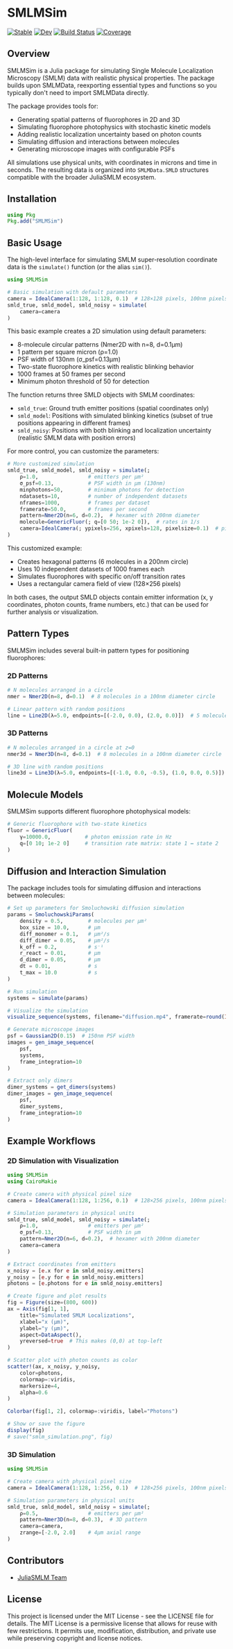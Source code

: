 # SMLMSim

[![Stable](https://img.shields.io/badge/docs-stable-blue.svg)](https://JuliaSMLM.github.io/SMLMSim.jl/stable)
[![Dev](https://img.shields.io/badge/docs-dev-blue.svg)](https://JuliaSMLM.github.io/SMLMSim.jl/dev)
[![Build Status](https://github.com/JuliaSMLM/SMLMSim.jl/workflows/CI/badge.svg)](https://github.com/JuliaSMLM/SMLMSim.jl/actions)
[![Coverage](https://codecov.io/gh/JuliaSMLM/SMLMSim.jl/branch/master/graph/badge.svg)](https://codecov.io/gh/JuliaSMLM/SMLMSim.jl)

## Overview

SMLMSim is a Julia package for simulating Single Molecule Localization Microscopy (SMLM) data with realistic physical properties. The package builds upon SMLMData, reexporting essential types and functions so you typically don't need to import SMLMData directly.

The package provides tools for:

- Generating spatial patterns of fluorophores in 2D and 3D
- Simulating fluorophore photophysics with stochastic kinetic models
- Adding realistic localization uncertainty based on photon counts
- Simulating diffusion and interactions between molecules
- Generating microscope images with configurable PSFs

All simulations use physical units, with coordinates in microns and time in seconds. The resulting data is organized into `SMLMData.SMLD` structures compatible with the broader JuliaSMLM ecosystem.

## Installation

```julia
using Pkg
Pkg.add("SMLMSim")
```

## Basic Usage

The high-level interface for simulating SMLM super-resolution coordinate data is the `simulate()` function (or the alias `sim()`).

```julia
using SMLMSim

# Basic simulation with default parameters
camera = IdealCamera(1:128, 1:128, 0.1)  # 128×128 pixels, 100nm pixels
smld_true, smld_model, smld_noisy = simulate(
    camera=camera
)
```

This basic example creates a 2D simulation using default parameters:
- 8-molecule circular patterns (Nmer2D with n=8, d=0.1μm)
- 1 pattern per square micron (ρ=1.0)
- PSF width of 130nm (σ_psf=0.13μm)
- Two-state fluorophore kinetics with realistic blinking behavior
- 1000 frames at 50 frames per second
- Minimum photon threshold of 50 for detection

The function returns three SMLD objects with SMLM coordinates:
- `smld_true`: Ground truth emitter positions (spatial coordinates only)
- `smld_model`: Positions with simulated blinking kinetics (subset of true positions appearing in different frames)
- `smld_noisy`: Positions with both blinking and localization uncertainty (realistic SMLM data with position errors)

For more control, you can customize the parameters:

```julia
# More customized simulation
smld_true, smld_model, smld_noisy = simulate(;
    ρ=1.0,                # emitters per μm²
    σ_psf=0.13,           # PSF width in μm (130nm)
    minphotons=50,        # minimum photons for detection
    ndatasets=10,         # number of independent datasets
    nframes=1000,         # frames per dataset
    framerate=50.0,       # frames per second
    pattern=Nmer2D(n=6, d=0.2),  # hexamer with 200nm diameter
    molecule=GenericFluor(; q=[0 50; 1e-2 0]),  # rates in 1/s
    camera=IdealCamera(; ypixels=256, xpixels=128, pixelsize=0.1)  # pixelsize in μm
)
```

This customized example:
- Creates hexagonal patterns (6 molecules in a 200nm circle)
- Uses 10 independent datasets of 1000 frames each
- Simulates fluorophores with specific on/off transition rates
- Uses a rectangular camera field of view (128×256 pixels)

In both cases, the output SMLD objects contain emitter information (x, y coordinates, photon counts, frame numbers, etc.) that can be used for further analysis or visualization.

## Pattern Types

SMLMSim includes several built-in pattern types for positioning fluorophores:

### 2D Patterns

```julia
# N molecules arranged in a circle
nmer = Nmer2D(n=8, d=0.1)  # 8 molecules in a 100nm diameter circle

# Linear pattern with random positions
line = Line2D(λ=5.0, endpoints=[(-2.0, 0.0), (2.0, 0.0)])  # 5 molecules per μm along line
```

### 3D Patterns

```julia
# N molecules arranged in a circle at z=0
nmer3d = Nmer3D(n=8, d=0.1)  # 8 molecules in a 100nm diameter circle

# 3D line with random positions
line3d = Line3D(λ=5.0, endpoints=[(-1.0, 0.0, -0.5), (1.0, 0.0, 0.5)])
```

## Molecule Models

SMLMSim supports different fluorophore photophysical models:

```julia
# Generic fluorophore with two-state kinetics
fluor = GenericFluor(
    γ=10000.0,           # photon emission rate in Hz
    q=[0 10; 1e-2 0]     # transition rate matrix: state 1 ↔ state 2
)
```

## Diffusion and Interaction Simulation

The package includes tools for simulating diffusion and interactions between molecules:

```julia
# Set up parameters for Smoluchowski diffusion simulation
params = SmoluchowskiParams(
    density = 0.5,        # molecules per μm²
    box_size = 10.0,      # μm
    diff_monomer = 0.1,   # μm²/s
    diff_dimer = 0.05,    # μm²/s
    k_off = 0.2,          # s⁻¹
    r_react = 0.01,       # μm
    d_dimer = 0.05,       # μm
    dt = 0.01,            # s
    t_max = 10.0          # s
)

# Run simulation
systems = simulate(params)

# Visualize the simulation
visualize_sequence(systems, filename="diffusion.mp4", framerate=round(Int64,1/params.dt))

# Generate microscope images
psf = Gaussian2D(0.15)  # 150nm PSF width
images = gen_image_sequence(
    psf, 
    systems,
    frame_integration=10
)

# Extract only dimers
dimer_systems = get_dimers(systems)
dimer_images = gen_image_sequence(
    psf, 
    dimer_systems, 
    frame_integration=10
)
```

## Example Workflows

### 2D Simulation with Visualization

```julia
using SMLMSim
using CairoMakie

# Create camera with physical pixel size
camera = IdealCamera(1:128, 1:256, 0.1)  # 128×256 pixels, 100nm pixels

# Simulation parameters in physical units
smld_true, smld_model, smld_noisy = simulate(;
    ρ=1.0,                # emitters per μm²
    σ_psf=0.13,           # PSF width in μm
    pattern=Nmer2D(n=6, d=0.2),  # hexamer with 200nm diameter
    camera=camera
)

# Extract coordinates from emitters
x_noisy = [e.x for e in smld_noisy.emitters]
y_noisy = [e.y for e in smld_noisy.emitters]
photons = [e.photons for e in smld_noisy.emitters]

# Create figure and plot results
fig = Figure(size=(800, 600))
ax = Axis(fig[1, 1], 
    title="Simulated SMLM Localizations",
    xlabel="x (μm)",
    ylabel="y (μm)",
    aspect=DataAspect(),
    yreversed=true  # This makes (0,0) at top-left
)

# Scatter plot with photon counts as color
scatter!(ax, x_noisy, y_noisy, 
    color=photons,
    colormap=:viridis,
    markersize=4,
    alpha=0.6
)

Colorbar(fig[1, 2], colormap=:viridis, label="Photons")

# Show or save the figure
display(fig)
# save("smlm_simulation.png", fig)
```

### 3D Simulation

```julia
using SMLMSim

# Create camera with physical pixel size
camera = IdealCamera(1:128, 1:256, 0.1)  # 128×256 pixels, 100nm pixels

# Simulation parameters in physical units
smld_true, smld_model, smld_noisy = simulate(;
    ρ=0.5,                # emitters per μm²
    pattern=Nmer3D(n=8, d=0.3),  # 3D pattern
    camera=camera,
    zrange=[-2.0, 2.0]    # 4μm axial range
)
```

## Contributors

- [JuliaSMLM Team](https://github.com/JuliaSMLM)

## License

This project is licensed under the MIT License - see the LICENSE file for details. The MIT License is a permissive license that allows for reuse with few restrictions. It permits use, modification, distribution, and private use while preserving copyright and license notices.